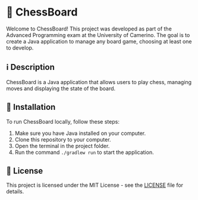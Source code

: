 # 🏰 ChessBoard

Welcome to ChessBoard! This project was developed as part of the Advanced Programming exam at the University of Camerino. The goal is to create a Java application to manage any board game, choosing at least one to develop.

## ℹ️ Description

ChessBoard is a Java application that allows users to play chess, managing moves and displaying the state of the board.

## 🔧 Installation

To run ChessBoard locally, follow these steps:

1. Make sure you have Java installed on your computer.
2. Clone this repository to your computer.
3. Open the terminal in the project folder.
4. Run the command `./gradlew run` to start the application.

## 📄 License

This project is licensed under the MIT License - see the [LICENSE](LICENSE) file for details.
